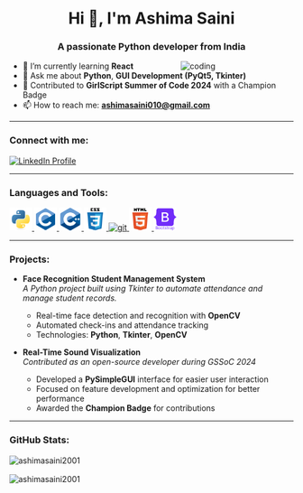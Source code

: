 <h1 align="center">Hi 👋, I'm Ashima Saini</h1>
<h3 align="center">A passionate Python developer from India</h3>

<img align="right" alt="coding" width="200" src="https://cdn.dribbble.com/users/1857592/screenshots/3848396/media/93cc6261bb36b6e11237ea64ecde6961.gif">

- 🌱 I’m currently learning **React**
- 💬 Ask me about **Python**, **GUI Development (PyQt5, Tkinter)**
- 🏅 Contributed to **GirlScript Summer of Code 2024** with a Champion Badge
- 📫 How to reach me: **ashimasaini010@gmail.com**

---

<h3 align="left">Connect with me:</h3>
<p align="left">
<a href="https://www.linkedin.com/in/ashima-saini-b5a1b2232/" target="blank">
<img align="center" src="https://raw.githubusercontent.com/rahuldkjain/github-profile-readme-generator/master/src/images/icons/Social/linked-in-alt.svg" alt="LinkedIn Profile" height="30" width="40" /></a>
</p>

---

<h3 align="left">Languages and Tools:</h3>
<p align="left"> 
  <a href="https://www.python.org" target="_blank" rel="noreferrer"> 
    <img src="https://raw.githubusercontent.com/devicons/devicon/master/icons/python/python-original.svg" alt="python" width="40" height="40"/> 
  </a> 
  <a href="https://www.cprogramming.com/" target="_blank" rel="noreferrer"> 
    <img src="https://raw.githubusercontent.com/devicons/devicon/master/icons/c/c-original.svg" alt="c" width="40" height="40"/> 
  </a> 
  <a href="https://www.w3schools.com/cpp/" target="_blank" rel="noreferrer"> 
    <img src="https://raw.githubusercontent.com/devicons/devicon/master/icons/cplusplus/cplusplus-original.svg" alt="cplusplus" width="40" height="40"/> 
  </a> 
  <a href="https://www.w3schools.com/css/" target="_blank" rel="noreferrer"> 
    <img src="https://raw.githubusercontent.com/devicons/devicon/master/icons/css3/css3-original-wordmark.svg" alt="css3" width="40" height="40"/> 
  </a> 
  <a href="https://git-scm.com/" target="_blank" rel="noreferrer"> 
    <img src="https://www.vectorlogo.zone/logos/git-scm/git-scm-icon.svg" alt="git" width="40" height="40"/> 
  </a> 
  <a href="https://www.w3.org/html/" target="_blank" rel="noreferrer"> 
    <img src="https://raw.githubusercontent.com/devicons/devicon/master/icons/html5/html5-original-wordmark.svg" alt="html5" width="40" height="40"/> 
  </a> 
  <a href="https://www.getbootstrap.com" target="_blank" rel="noreferrer"> 
    <img src="https://raw.githubusercontent.com/devicons/devicon/master/icons/bootstrap/bootstrap-plain-wordmark.svg" alt="bootstrap" width="40" height="40"/> 
  </a>
</p>

---

<h3 align="left">Projects:</h3>

- **Face Recognition Student Management System**  
  *A Python project built using Tkinter to automate attendance and manage student records.*  
  - Real-time face detection and recognition with **OpenCV**  
  - Automated check-ins and attendance tracking  
  - Technologies: **Python**, **Tkinter**, **OpenCV**

- **Real-Time Sound Visualization**  
  *Contributed as an open-source developer during GSSoC 2024*  
  - Developed a **PySimpleGUI** interface for easier user interaction  
  - Focused on feature development and optimization for better performance  
  - Awarded the **Champion Badge** for contributions

---

<h3 align="left">GitHub Stats:</h3>

<p><img align="center" src="https://github-readme-stats.vercel.app/api?username=ashimasaini2001&show_icons=true&locale=en" alt="ashimasaini2001" /></p>
<p><img align="center" src="https://github-readme-stats.vercel.app/api/top-langs?username=ashimasaini2001&show_icons=true&locale=en&layout=compact" alt="ashimasaini2001" /></p>
